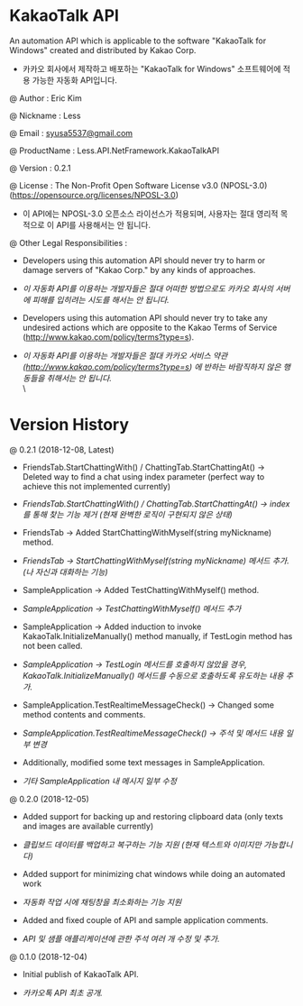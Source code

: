 # KakaoTalk API
An automation API which is applicable to the software "KakaoTalk for Windows" created and distributed by Kakao Corp.

- 카카오 회사에서 제작하고 배포하는 "KakaoTalk for Windows" 소프트웨어에 적용 가능한 자동화 API입니다.

@ Author : Eric Kim

@ Nickname : Less

@ Email : syusa5537@gmail.com

@ ProductName : Less.API.NetFramework.KakaoTalkAPI

@ Version : 0.2.1

@ License : The Non-Profit Open Software License v3.0 (NPOSL-3.0) (https://opensource.org/licenses/NPOSL-3.0)

- 이 API에는 NPOSL-3.0 오픈소스 라이선스가 적용되며, 사용자는 절대 영리적 목적으로 이 API를 사용해서는 안 됩니다.

@ Other Legal Responsibilities :

- Developers using this automation API should never try to harm or damage servers of "Kakao Corp." by any kinds of approaches.

- *이 자동화 API를 이용하는 개발자들은 절대 어떠한 방법으로도 카카오 회사의 서버에 피해를 입히려는 시도를 해서는 안 됩니다.*

- Developers using this automation API should never try to take any undesired actions which are opposite to the Kakao Terms of Service (http://www.kakao.com/policy/terms?type=s).

- *이 자동화 API를 이용하는 개발자들은 절대 카카오 서비스 약관 (http://www.kakao.com/policy/terms?type=s) 에 반하는 바람직하지 않은 행동들을 취해서는 안 됩니다.*
\
\
# Version History
@ 0.2.1 (2018-12-08, Latest)

- FriendsTab.StartChattingWith() / ChattingTab.StartChattingAt() -> Deleted way to find a chat using index parameter (perfect way to achieve this not implemented currently)

- *FriendsTab.StartChattingWith() / ChattingTab.StartChattingAt() -> index를 통해 찾는 기능 제거 (현재 완벽한 로직이 구현되지 않은 상태)*


- FriendsTab -> Added StartChattingWithMyself(string myNickname) method.

- *FriendsTab -> StartChattingWithMyself(string myNickname) 메서드 추가. (나 자신과 대화하는 기능)*


- SampleApplication -> Added TestChattingWithMyself() method.

- *SampleApplication -> TestChattingWithMyself() 메서드 추가*


- SampleApplication -> Added induction to invoke KakaoTalk.InitializeManually() method manually, if TestLogin method has not been called.

- *SampleApplication -> TestLogin 메서드를 호출하지 않았을 경우, KakaoTalk.InitializeManually() 메서드를 수동으로 호출하도록 유도하는 내용 추가.*


- SampleApplication.TestRealtimeMessageCheck() -> Changed some method contents and comments.

- *SampleApplication.TestRealtimeMessageCheck() -> 주석 및 메서드 내용 일부 변경*


- Additionally, modified some text messages in SampleApplication.

- *기타 SampleApplication 내 메시지 일부 수정*


@ 0.2.0 (2018-12-05)

- Added support for backing up and restoring clipboard data (only texts and images are available currently)

- *클립보드 데이터를 백업하고 복구하는 기능 지원 (현재 텍스트와 이미지만 가능합니다)*


- Added support for minimizing chat windows while doing an automated work

- *자동화 작업 시에 채팅창을 최소화하는 기능 지원*


- Added and fixed couple of API and sample application comments.

- *API 및 샘플 애플리케이션에 관한 주석 여러 개 수정 및 추가.*


@ 0.1.0 (2018-12-04)

- Initial publish of KakaoTalk API.

- *카카오톡 API 최초 공개.*
